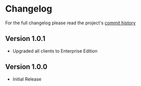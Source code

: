 # Changelog

For the full changelog please read the project's [commit history]()

## Version 1.0.1

- Upgraded all clients to Enterprise Edition

## Version 1.0.0

- Initial Release
